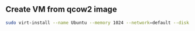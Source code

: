 ## Create VM from qcow2 image

```bash
sudo virt-install --name Ubuntu --memory 1024 --network=default --disk ubuntu18.04.qcow2 --import
```
